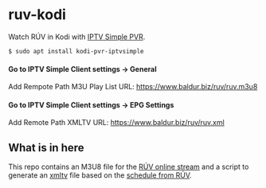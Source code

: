 # ruv-kodi
Watch RÚV in Kodi with [IPTV Simple PVR](https://github.com/kodi-pvr/pvr.iptvsimple).

    $ sudo apt install kodi-pvr-iptvsimple

#### Go to IPTV Simple Client settings -> General
Add Rempote Path M3U Play List URL: https://www.baldur.biz/ruv/ruv.m3u8

#### Go to IPTV Simple Client settings -> EPG Settings
Add Remote Path XMLTV URL: https://www.baldur.biz/ruv/ruv.xml

## What is in here
This repo contains an M3U8 file for the [RÚV online stream](http://ruv.is/ruv)
and a script to generate an [xmltv](wiki.xmltv.org) file based on the [schedule
from RÚV](https://muninn.ruv.is/files/).
